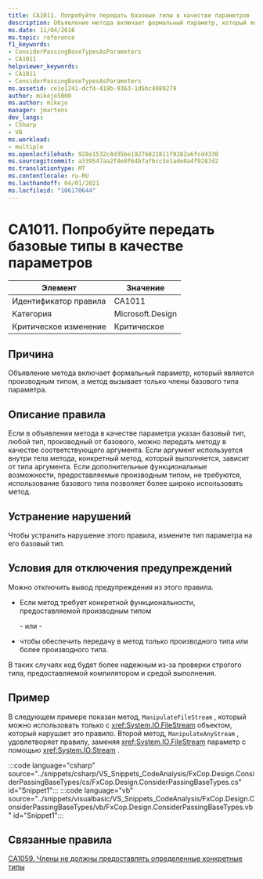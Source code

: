 ```yaml
---
title: CA1011. Попробуйте передать базовые типы в качестве параметров
description: Объявление метода включает формальный параметр, который является производным типом, а метод вызывает только члены базового типа параметра.
ms.date: 11/04/2016
ms.topic: reference
f1_keywords:
- ConsiderPassingBaseTypesAsParameters
- CA1011
helpviewer_keywords:
- CA1011
- ConsiderPassingBaseTypesAsParameters
ms.assetid: ce1e1241-dcf4-419b-9363-1d5bc4989279
author: mikejo5000
ms.author: mikejo
manager: jmartens
dev_langs:
- CSharp
- VB
ms.workload:
- multiple
ms.openlocfilehash: 928e1532c4d35be1927b821811f9282a6fcd4330
ms.sourcegitcommit: a339547aa2f4e0f64b7afbcc3e1ade0a4f9287d2
ms.translationtype: MT
ms.contentlocale: ru-RU
ms.lasthandoff: 04/01/2021
ms.locfileid: "106170644"
---
```

# <a name="ca1011-consider-passing-base-types-as-parameters"></a>CA1011. Попробуйте передать базовые типы в качестве параметров

|Элемент|Значение|
|-|-|
|Идентификатор правила|CA1011|
|Категория|Microsoft.Design|
|Критическое изменение|Критическое|

## <a name="cause"></a>Причина

Объявление метода включает формальный параметр, который является производным типом, а метод вызывает только члены базового типа параметра.

## <a name="rule-description"></a>Описание правила

Если в объявлении метода в качестве параметра указан базовый тип, любой тип, производный от базового, можно передать методу в качестве соответствующего аргумента. Если аргумент используется внутри тела метода, конкретный метод, который выполняется, зависит от типа аргумента. Если дополнительные функциональные возможности, предоставляемые производным типом, не требуются, использование базового типа позволяет более широко использовать метод.

## <a name="how-to-fix-violations"></a>Устранение нарушений

Чтобы устранить нарушение этого правила, измените тип параметра на его базовый тип.

## <a name="when-to-suppress-warnings"></a>Условия для отключения предупреждений

Можно отключить вывод предупреждения из этого правила.

- Если метод требует конкретной функциональности, предоставляемой производным типом

     \- или -

- чтобы обеспечить передачу в метод только производного типа или более производного типа.

В таких случаях код будет более надежным из-за проверки строгого типа, предоставляемой компилятором и средой выполнения.

## <a name="example"></a>Пример

В следующем примере показан метод, `ManipulateFileStream` , который можно использовать только с <xref:System.IO.FileStream> объектом, который нарушает это правило. Второй метод, `ManipulateAnyStream` , удовлетворяет правилу, заменяя <xref:System.IO.FileStream> параметр с помощью <xref:System.IO.Stream> .

:::code language="csharp" source="../snippets/csharp/VS_Snippets_CodeAnalysis/FxCop.Design.ConsiderPassingBaseTypes/cs/FxCop.Design.ConsiderPassingBaseTypes.cs" id="Snippet1":::
:::code language="vb" source="../snippets/visualbasic/VS_Snippets_CodeAnalysis/FxCop.Design.ConsiderPassingBaseTypes/vb/FxCop.Design.ConsiderPassingBaseTypes.vb" id="Snippet1":::

## <a name="related-rules"></a>Связанные правила

[CA1059. Члены не должны предоставлять определенные конкретные типы](../code-quality/ca1059.md)
